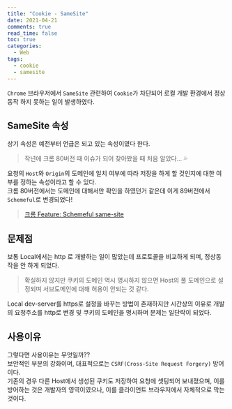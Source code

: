 ```yaml
---
title: "Cookie - SameSite"
date: 2021-04-21
comments: true
read_time: false
toc: true
categories:
  - Web
tags:
  - cookie
  - samesite
---
```


`Chrome` 브라우저에서 `SameSite` 관련하여 `Cookie`가 차단되어 로컬 개발 환경에서 정상동작 하지 못하는 일이 발생하였다.

## SameSite 속성

상기 속성은 예전부터 언급은 되고 있는 속성이였다 한다.

> 작년에 크롬 80버전 때 이슈가 되어 찾아봤을 때 처음 알았다... 💦

요청의 `Host`와 `Origin`의 도메인에 일치 여부에 따라 저장을 하게 할 것인지에 대한 여부를 정하는 속성이라고 할 수 있다.  
크롬 80버전에서는 도메인에 대해서만 확인을 하였던거 같은데 이게 89버전에서 `Schemeful`로 변경되었다!

> [크롬 Feature: Schemeful same-site](https://www.chromestatus.com/feature/5096179480133632)

## 문제점

보통 Local에서는 http 로 개발하는 일이 많았는데 프로토콜을 비교하게 되며, 정상동작을 안 하게 되었다.

> 확실하지 않지만 쿠키의 도메인 역시 명시하지 않으면 Host의 풀 도메인으로 설정되며 서브도메인에 대해 허용이 안되는 것 같다.

Local dev-server를 https로 설정을 바꾸는 방법이 존재하지만 시간상의 이유로 개발의 요청주소를 http로 변경 및 쿠키의 도메인을 명시하며 문제는 일단락이 되었다.

## 사용이유

그렇다면 사용이유는 무엇일까??  
보안적인 부분의 강화이며, 대표적으로는 `CSRF(Cross-Site Request Forgery)` 방어이다.  
기존의 경우 다른 Host에서 생성된 쿠키도 저장하여 요청에 셋팅되어 보내졌으며, 이를 방어하는 것은 개발자의 영역이였으나, 이를 클라이언트 브라우저에서 자체적으로 막는 것이다.
